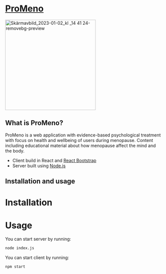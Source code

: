 # [ProMeno](https://promeno.se)

<img width="291" alt="Skärmavbild_2023-01-02_kl _14 41 24-removebg-preview" src="https://user-images.githubusercontent.com/76013501/210239218-b5b53268-8c03-4cb3-8229-7258dd23739b.png">

## What is ProMeno?

ProMeno is a web application with evidence-based psychological treatment with focus on health and wellbeing of users during
menopause. Content including educational material about how menopause affect the mind and the body.

- Client build in React and [React Bootstrap](https://react-bootstrap.github.io/)
- Server built using [Node.js](https://nodejs.org/en/)

## Installation and usage

# Installation

# Usage

You can start server by running:

```bash
node index.js
```

You can start client by running:

```bash
npm start
```
